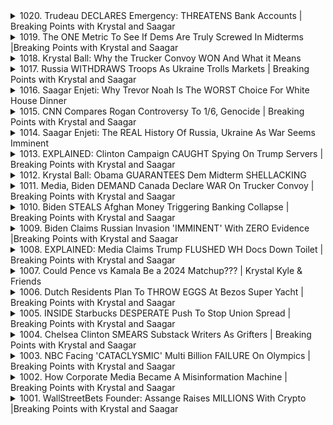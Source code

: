 <details>
<summary>1020. Trudeau DECLARES Emergency: THREATENS Bank Accounts | Breaking Points with Krystal and Saagar</summary><br>

<a href="https://www.youtube.com/watch?v=HgMkEONRUig" target="_blank">
    <img src="https://img.youtube.com/vi/HgMkEONRUig/maxresdefault.jpg" 
        alt="[Youtube]" width="200">
</a>

# Trudeau DECLARES Emergency: THREATENS Bank Accounts | Breaking Points with Krystal and Saagar


</details>

<details>
<summary>1019. The ONE Metric To See If Dems Are Truly Screwed In Midterms |Breaking Points with Krystal and Saagar</summary><br>

<a href="https://www.youtube.com/watch?v=HO2w5X9mHnM" target="_blank">
    <img src="https://img.youtube.com/vi/HO2w5X9mHnM/maxresdefault.jpg" 
        alt="[Youtube]" width="200">
</a>

# The ONE Metric To See If Dems Are Truly Screwed In Midterms |Breaking Points with Krystal and Saagar


</details>

<details>
<summary>1018. Krystal Ball: Why the Trucker Convoy WON And What it Means</summary><br>

<a href="https://www.youtube.com/watch?v=FCWHVW5SjZ8" target="_blank">
    <img src="https://img.youtube.com/vi/FCWHVW5SjZ8/maxresdefault.jpg" 
        alt="[Youtube]" width="200">
</a>

# Krystal Ball: Why the Trucker Convoy WON And What it Means


</details>

<details>
<summary>1017. Russia WITHDRAWS Troops As Ukraine Trolls Markets | Breaking Points with Krystal and Saagar</summary><br>

<a href="https://www.youtube.com/watch?v=36uzidzskuA" target="_blank">
    <img src="https://img.youtube.com/vi/36uzidzskuA/maxresdefault.jpg" 
        alt="[Youtube]" width="200">
</a>

# Russia WITHDRAWS Troops As Ukraine Trolls Markets | Breaking Points with Krystal and Saagar


</details>

<details>
<summary>1016. Saagar Enjeti: Why Trevor Noah Is The WORST Choice For White House Dinner</summary><br>

<a href="https://www.youtube.com/watch?v=57HhyfHHjrM" target="_blank">
    <img src="https://img.youtube.com/vi/57HhyfHHjrM/maxresdefault.jpg" 
        alt="[Youtube]" width="200">
</a>

# Saagar Enjeti: Why Trevor Noah Is The WORST Choice For White House Dinner


</details>

<details>
<summary>1015. CNN Compares Rogan Controversy To 1/6, Genocide | Breaking Points with Krystal and Saagar</summary><br>

<a href="https://www.youtube.com/watch?v=i7OmSKSXiq8" target="_blank">
    <img src="https://img.youtube.com/vi/i7OmSKSXiq8/maxresdefault.jpg" 
        alt="[Youtube]" width="200">
</a>

# CNN Compares Rogan Controversy To 1/6, Genocide | Breaking Points with Krystal and Saagar


</details>

<details>
<summary>1014. Saagar Enjeti: The REAL History Of Russia, Ukraine As War Seems Imminent</summary><br>

<a href="https://www.youtube.com/watch?v=pDjKuUTb2Bc" target="_blank">
    <img src="https://img.youtube.com/vi/pDjKuUTb2Bc/maxresdefault.jpg" 
        alt="[Youtube]" width="200">
</a>

# Saagar Enjeti: The REAL History Of Russia, Ukraine As War Seems Imminent


</details>

<details>
<summary>1013. EXPLAINED: Clinton Campaign CAUGHT Spying On Trump Servers | Breaking Points with Krystal and Saagar</summary><br>

<a href="https://www.youtube.com/watch?v=m55h3vsi8-Y" target="_blank">
    <img src="https://img.youtube.com/vi/m55h3vsi8-Y/maxresdefault.jpg" 
        alt="[Youtube]" width="200">
</a>

# EXPLAINED: Clinton Campaign CAUGHT Spying On Trump Servers | Breaking Points with Krystal and Saagar


</details>

<details>
<summary>1012. Krystal Ball: Obama GUARANTEES Dem Midterm SHELLACKING</summary><br>

<a href="https://www.youtube.com/watch?v=_nzPkATphrQ" target="_blank">
    <img src="https://img.youtube.com/vi/_nzPkATphrQ/maxresdefault.jpg" 
        alt="[Youtube]" width="200">
</a>

# Krystal Ball: Obama GUARANTEES Dem Midterm SHELLACKING


</details>

<details>
<summary>1011. Media, Biden DEMAND Canada Declare WAR On Trucker Convoy | Breaking Points with Krystal and Saagar</summary><br>

<a href="https://www.youtube.com/watch?v=f7YIpSWqT0s" target="_blank">
    <img src="https://img.youtube.com/vi/f7YIpSWqT0s/maxresdefault.jpg" 
        alt="[Youtube]" width="200">
</a>

# Media, Biden DEMAND Canada Declare WAR On Trucker Convoy | Breaking Points with Krystal and Saagar


</details>

<details>
<summary>1010. Biden STEALS Afghan Money Triggering Banking Collapse | Breaking Points with Krystal and Saagar</summary><br>

<a href="https://www.youtube.com/watch?v=FNp_nzQDxpo" target="_blank">
    <img src="https://img.youtube.com/vi/FNp_nzQDxpo/maxresdefault.jpg" 
        alt="[Youtube]" width="200">
</a>

# Biden STEALS Afghan Money Triggering Banking Collapse | Breaking Points with Krystal and Saagar


</details>

<details>
<summary>1009. Biden Claims Russian Invasion 'IMMINENT' With ZERO Evidence |Breaking Points with Krystal and Saagar</summary><br>

<a href="https://www.youtube.com/watch?v=mfw1qbQbtGE" target="_blank">
    <img src="https://img.youtube.com/vi/mfw1qbQbtGE/maxresdefault.jpg" 
        alt="[Youtube]" width="200">
</a>

# Biden Claims Russian Invasion 'IMMINENT' With ZERO Evidence |Breaking Points with Krystal and Saagar


</details>

<details>
<summary>1008. EXPLAINED: Media Claims Trump FLUSHED WH Docs Down Toilet | Breaking Points with Krystal and Saagar</summary><br>

<a href="https://www.youtube.com/watch?v=Fs85ljCe31s" target="_blank">
    <img src="https://img.youtube.com/vi/Fs85ljCe31s/maxresdefault.jpg" 
        alt="[Youtube]" width="200">
</a>

# EXPLAINED: Media Claims Trump FLUSHED WH Docs Down Toilet | Breaking Points with Krystal and Saagar


</details>

<details>
<summary>1007. Could Pence vs Kamala Be a 2024 Matchup??? | Krystal Kyle & Friends</summary><br>

<a href="https://www.youtube.com/watch?v=IhibjFqwTOw" target="_blank">
    <img src="https://img.youtube.com/vi/IhibjFqwTOw/maxresdefault.jpg" 
        alt="[Youtube]" width="200">
</a>

# Could Pence vs Kamala Be a 2024 Matchup??? | Krystal Kyle & Friends


</details>

<details>
<summary>1006. Dutch Residents Plan To THROW EGGS At Bezos Super Yacht | Breaking Points with Krystal and Saagar</summary><br>

<a href="https://www.youtube.com/watch?v=SrabJRHi0dA" target="_blank">
    <img src="https://img.youtube.com/vi/SrabJRHi0dA/maxresdefault.jpg" 
        alt="[Youtube]" width="200">
</a>

# Dutch Residents Plan To THROW EGGS At Bezos Super Yacht | Breaking Points with Krystal and Saagar


</details>

<details>
<summary>1005. INSIDE Starbucks DESPERATE Push To Stop Union Spread | Breaking Points with Krystal and Saagar</summary><br>

<a href="https://www.youtube.com/watch?v=GKZH95o_Ueg" target="_blank">
    <img src="https://img.youtube.com/vi/GKZH95o_Ueg/maxresdefault.jpg" 
        alt="[Youtube]" width="200">
</a>

# INSIDE Starbucks DESPERATE Push To Stop Union Spread | Breaking Points with Krystal and Saagar


</details>

<details>
<summary>1004. Chelsea Clinton SMEARS Substack Writers As Grifters | Breaking Points with Krystal and Saagar</summary><br>

<a href="https://www.youtube.com/watch?v=ChEpq5W5Y6E" target="_blank">
    <img src="https://img.youtube.com/vi/ChEpq5W5Y6E/maxresdefault.jpg" 
        alt="[Youtube]" width="200">
</a>

# Chelsea Clinton SMEARS Substack Writers As Grifters | Breaking Points with Krystal and Saagar


</details>

<details>
<summary>1003. NBC Facing 'CATACLYSMIC' Multi Billion FAILURE On Olympics | Breaking Points with Krystal and Saagar</summary><br>

<a href="https://www.youtube.com/watch?v=kuYXEggxMuY" target="_blank">
    <img src="https://img.youtube.com/vi/kuYXEggxMuY/maxresdefault.jpg" 
        alt="[Youtube]" width="200">
</a>

# NBC Facing 'CATACLYSMIC' Multi Billion FAILURE On Olympics | Breaking Points with Krystal and Saagar


</details>

<details>
<summary>1002. How Corporate Media Became A Misinformation Machine | Breaking Points with Krystal and Saagar</summary><br>

<a href="https://www.youtube.com/watch?v=oCLOkwXrzyc" target="_blank">
    <img src="https://img.youtube.com/vi/oCLOkwXrzyc/maxresdefault.jpg" 
        alt="[Youtube]" width="200">
</a>

# How Corporate Media Became A Misinformation Machine | Breaking Points with Krystal and Saagar


</details>

<details>
<summary>1001. WallStreetBets Founder: Assange Raises MILLIONS With Crypto |Breaking Points with Krystal and Saagar</summary><br>

<a href="https://www.youtube.com/watch?v=-IyQ8eMxXkw" target="_blank">
    <img src="https://img.youtube.com/vi/-IyQ8eMxXkw/maxresdefault.jpg" 
        alt="[Youtube]" width="200">
</a>

# WallStreetBets Founder: Assange Raises MILLIONS With Crypto |Breaking Points with Krystal and Saagar


</details>


